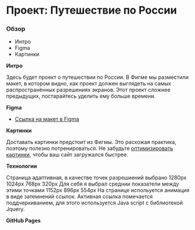 # Проект: Путешествие по России

### Обзор
* Интро
* Figma
* Картинки

**Интро**

Здесь будет проект о путешествии по России.
В Фигме мы разместили макет, в котором видно, как проект должен выглядеть на самых распространённых разрешениях экранов.
Этот проект сложнее предыдущих, постарайтесь уделить ему больше времени.

**Figma**

* [Ссылка на макет в Figma](https://www.figma.com/file/5S2WSbEFL6awjVWJ0NWL8Q/Sprint-3_-Russia-_-desktop-mobile?node-id=28503%3A0)

**Картинки**

Доставать картинки предстоит из Фигмы. Это расхожая практика, поэтому полезно потренироваться.
Не забудьте [оптимизировать картинки](https://tinypng.com/), чтобы ваш сайт загружался быстрее.

**Технологии** 

Страница адаптивная, в качестве точек разрешиений выбрано 1280px 1024px 768px 320px
Для себя я выбрал среднии показатели между этими точками 1152px 896px 554px
На странице испольуется анимация в виде затемнений ссылок. 
Активная ссылка помечается поддчеркиванием, для этого используется Java script с библиотекой Jquery. 

**GitHub Pages**


